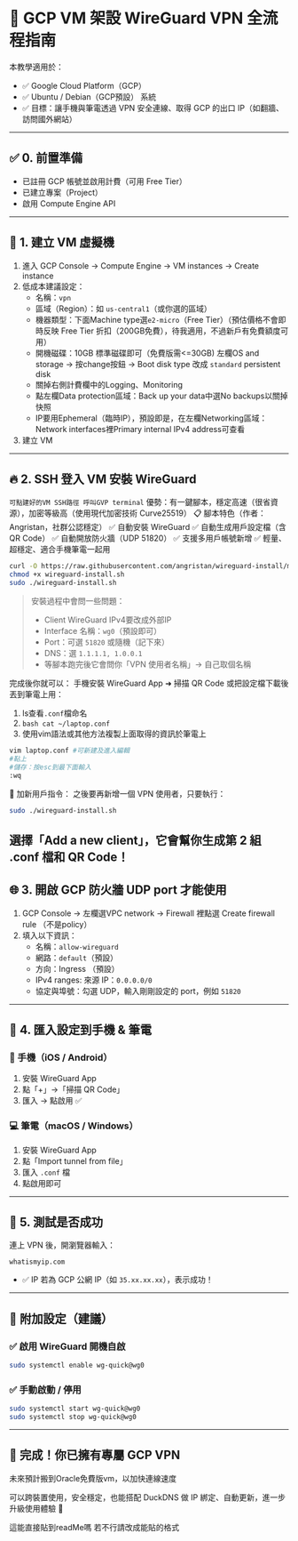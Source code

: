 # 📡 GCP VM 架設 WireGuard VPN 全流程指南

本教學適用於：

- ✅ Google Cloud Platform（GCP）
- ✅ Ubuntu / Debian（GCP預設） 系統
- ✅ 目標：讓手機與筆電透過 VPN 安全連線、取得 GCP 的出口 IP（如翻牆、訪問國外網站）

---

## ✅ 0. 前置準備

- 已註冊 GCP 帳號並啟用計費（可用 Free Tier）
- 已建立專案（Project）
- 啟用 Compute Engine API

---

## 🚀 1. 建立 VM 虛擬機

1. 進入 GCP Console → Compute Engine → VM instances → Create instance
2. 低成本建議設定：
   - 名稱：`vpn`
   - 區域（Region）：如 `us-central1`（或你選的區域）
   - 機器類型：下面Machine type選`e2-micro`（Free Tier）（預估價格不會即時反映 Free Tier 折扣（200GB免費），待我適用，不過新戶有免費額度可用）
   - 開機磁碟：10GB 標準磁碟即可（免費版需<=30GB)
     左欄OS and storage -> 按change按鈕 -> Boot disk type 改成 `standard` persistent disk
   - 關掉右側計費欄中的Logging、Monitoring
   - 點左欄Data protection區域：Back up your data中選No backups以關掉快照
   - IP要用Ephemeral（臨時IP），預設即是，在左欄Networking區域：Network interfaces裡Primary internal IPv4 address可查看
4. 建立 VM

---

## 🔥 2. SSH 登入 VM 安裝 WireGuard
`可點建好的VM SSH路徑 呼叫GVP terminal`
優勢：有一鍵腳本，穩定高速（很省資源），加密等級高（使用現代加密技術 Curve25519）
📋 腳本特色（作者：Angristan，社群公認穩定）
✅ 自動安裝 WireGuard
✅ 自動生成用戶設定檔（含 QR Code）
✅ 自動開放防火牆（UDP 51820）
✅ 支援多用戶帳號新增
✅ 輕量、超穩定、適合手機筆電一起用

```bash
curl -O https://raw.githubusercontent.com/angristan/wireguard-install/master/wireguard-install.sh
chmod +x wireguard-install.sh
sudo ./wireguard-install.sh
```

> 安裝過程中會問一些問題：
>
> - Client WireGuard IPv4要改成外部IP
> - Interface 名稱：`wg0`（預設即可）
> - Port：可選 `51820` 或隨機（記下來）
> - DNS：選 `1.1.1.1, 1.0.0.1`
> - 等腳本跑完後它會問你「VPN 使用者名稱」→ 自己取個名稱

完成後你就可以：
手機安裝 WireGuard App ➜ 掃描 QR Code
或把設定檔下載後丟到筆電上用：
1. ls查看`.conf`檔命名
2. ```bash cat ~/laptop.conf```
3. 使用vim語法或其他方法複製上面取得的資訊於筆電上
```bash
vim laptop.conf #可新建及進入編輯
#䩞上
#儲存：按esc到最下面輸入
:wq
```


🔧 加新用戶指令：
之後要再新增一個 VPN 使用者，只要執行：
```bash
sudo ./wireguard-install.sh
```
選擇「Add a new client」，它會幫你生成第 2 組 .conf 檔和 QR Code！
---

## 🌐 3. 開啟 GCP 防火牆 UDP port 才能使用

1. GCP Console → 左欄選VPC network → Firewall 裡點選 Create firewall rule （不是policy）
2. 填入以下資訊：
   - 名稱：`allow-wireguard`
   - 網路：`default`（預設）
   - 方向：Ingress （預設）
   - IPv4 ranges: 來源 IP：`0.0.0.0/0`
   - 協定與埠號：勾選 UDP，輸入剛剛設定的 port，例如 `51820`
---

## 🧩 4. 匯入設定到手機 & 筆電

### 📱 手機（iOS / Android）

1. 安裝 WireGuard App
2. 點「+」→「掃描 QR Code」
3. 匯入 → 點啟用 ✅

### 💻 筆電（macOS / Windows）

1. 安裝 WireGuard App
2. 點「Import tunnel from file」
3. 匯入 `.conf` 檔
4. 點啟用即可

---

## 🧪 5. 測試是否成功

連上 VPN 後，開瀏覽器輸入：

```
whatismyip.com
```

- ✅ IP 若為 GCP 公網 IP（如 `35.xx.xx.xx`），表示成功！

---

## 📌 附加設定（建議）

### ✅ 啟用 WireGuard 開機自啟

```bash
sudo systemctl enable wg-quick@wg0
```

### ✅ 手動啟動 / 停用

```bash
sudo systemctl start wg-quick@wg0
sudo systemctl stop wg-quick@wg0
```

---

## 🎉 完成！你已擁有專屬 GCP VPN
未來預計搬到Oracle免費版vm，以加快連線速度

可以跨裝置使用，安全穩定，也能搭配 DuckDNS 做 IP 綁定、自動更新，進一步升級使用體驗 🙌

這能直接貼到readMe嗎 若不行請改成能貼的格式

